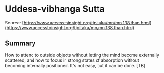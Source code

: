 # Uddesa-vibhanga Sutta

Source: [https://www.accesstoinsight.org/tipitaka/mn/mn.138.than.html](https://www.accesstoinsight.org/tipitaka/mn/mn.138.than.html)

## Summary
How to attend to outside objects without letting the mind become externally scattered, and how to focus in strong states of absorption without becoming internally positioned. It's not easy, but it can be done. [TB]